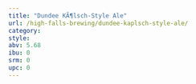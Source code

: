 ```yaml
---
title: "Dundee KÃ¶lsch-Style Ale"
url: /high-falls-brewing/dundee-kaplsch-style-ale/
category: 
style: 
abv: 5.68
ibu: 0
srm: 0
upc: 0
---
```



